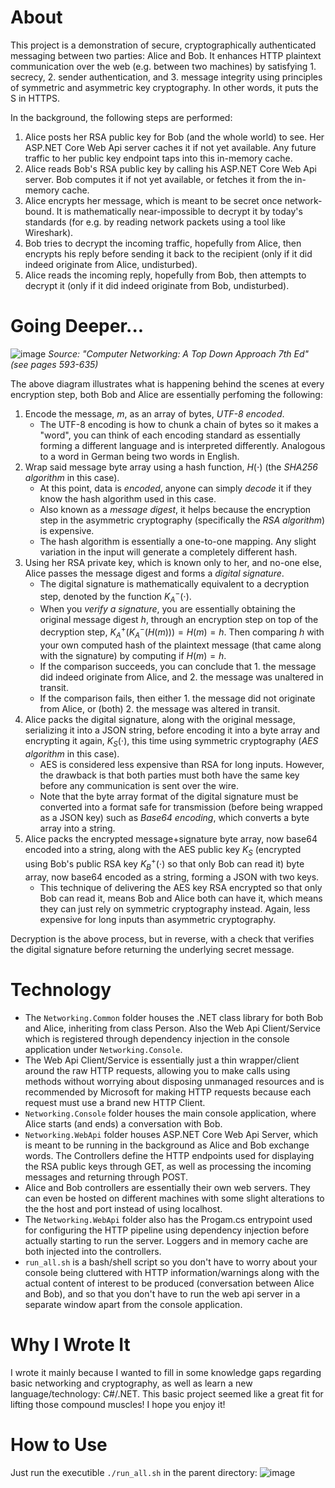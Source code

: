 # About
This project is a demonstration of secure, cryptographically authenticated messaging between two parties: Alice and Bob. It enhances HTTP plaintext communication over the web (e.g. between two machines) by satisfying 1. secrecy, 2. sender authentication, and 3. message integrity using principles of 
symmetric and asymmetric key cryptography. In other words, it puts the S in HTTPS.

In the background, the following steps are performed:

1. Alice posts her RSA public key for Bob (and the whole world) to see. Her ASP.NET Core Web Api server caches it if not yet available. Any future traffic to her public key endpoint taps into this in-memory cache. 
3. Alice reads Bob's RSA public key by calling his ASP.NET Core Web Api server. Bob computes it if not yet available, or fetches it from the in-memory cache.
4. Alice encrypts her message, which is meant to be secret once network-bound. It is mathematically near-impossible to decrypt it by today's standards (for e.g. by reading network packets using a tool like Wireshark).
5. Bob tries to decrypt the incoming traffic, hopefully from Alice, then encrypts his reply before sending it back to the recipient (only if it did indeed originate from Alice, undisturbed).
6. Alice reads the incoming reply, hopefully from Bob, then attempts to decrypt it (only if it did indeed originate from Bob, undisturbed).

# Going Deeper...

![image](https://github.com/user-attachments/assets/c69ab35f-a4bb-4012-bfdb-9e180d883a47)
*Source: "Computer Networking: A Top Down Approach 7th Ed" (see pages 593-635)*

The above diagram illustrates what is happening behind the scenes at every encryption step, both Bob and Alice are essentially perfoming the following:

1. Encode the message, $m$, as an array of bytes, *UTF-8 encoded*.
    - The UTF-8 encoding is how to chunk a chain of bytes so it makes a "word", you can think of each encoding standard as essentially forming a different language and is interpreted differently. Analogous to a word in German being two words in English. 
3. Wrap said message byte array using a hash function, $H(\cdot)$ (the *SHA256 algorithm* in this case).
    - At this point, data is *encoded*, anyone can simply *decode* it if they know the hash algorithm used in this case.
    - Also known as a *message digest*, it helps because the encryption step in the asymmetric cryptography (specifically the *RSA algorithm*) is expensive.
    - The hash algorithm is essentially a one-to-one mapping. Any slight variation in the input will generate a completely different hash.
4. Using her RSA private key, which is known only to her, and no-one else, Alice passes the message digest and forms a *digital signature*. 
    - The digital signature is mathematically equivalent to a decryption step, denoted by the function $K^{-}_A(\cdot)$.
    - When you *verify a signature*, you are essentially obtaining the original message digest $h$, through an encryption step on top of the decryption step, $K^{+}_A(K^{-}_A(H(m)))=H(m)=h$. Then comparing $h$ with your own computed hash of the plaintext message (that came along with the signature) by computing if $H(m) = h$.
    - If the comparison succeeds, you can conclude that 1. the message did indeed originate from Alice, and 2. the message was unaltered in transit.
    - If the comparison fails, then either 1. the message did not originate from Alice, or (both) 2. the message was altered in transit. 
5. Alice packs the digital signature, along with the original message, serializing it into a JSON string, before encoding it into a byte array and encrypting it again, $K_S(\cdot)$, this time using symmetric cryptography (*AES algorithm* in this case).
    - AES is considered less expensive than RSA for long inputs. However, the drawback is that both parties must both have the same key before any communication is sent over the wire.
    - Note that the byte array format of the digital signature must be converted into a format safe for transmission (before being wrapped as a JSON key) such as *Base64 encoding*, which converts a byte array into a string. 
6. Alice packs the encrypted message+signature byte array, now base64 encoded into a string, along with the AES public key $K_S$ (encrypted using Bob's public RSA key $K^{+}_B(\cdot)$ so that only Bob can read it) byte array, now base64 encoded as a string, forming a JSON with two keys.
    - This technique of delivering the AES key RSA encrypted so that only Bob can read it, means Bob and Alice both can have it, which means they can just rely on symmetric cryptography instead. Again, less expensive for long inputs than asymmetric cryptography.

Decryption is the above process, but in reverse, with a check that verifies the digital signature before returning the underlying secret message. 

# Technology

- The ``Networking.Common`` folder houses the .NET class library for both Bob and Alice, inheriting from class Person. Also the Web Api Client/Service which is registered through dependency injection in the console application under ``Networking.Console``. 
- The Web Api Client/Service is essentially just a thin wrapper/client around the raw HTTP requests, allowing you to make calls using methods without worrying about disposing unmanaged resources and is recommended by Microsoft for making HTTP requests because each request must use a brand new HTTP Client.
- ``Networking.Console`` folder houses the main console application, where Alice starts (and ends) a conversation with Bob.
- ``Networking.WebApi`` folder houses ASP.NET Core Web Api Server, which is meant to be running in the background as Alice and Bob exchange words. The Controllers define the HTTP endpoints used for displaying the RSA public keys through GET, as well as processing the incoming messages and returning through POST.
- Alice and Bob controllers are essentially their own web servers. They can even be hosted on different machines with some slight alterations to the the host and port instead of using localhost. 
- The ``Networking.WebApi`` folder also has the Progam.cs entrypoint used for configuring the HTTP pipeline using dependency injection before actually starting to run the server. Loggers and in memory cache are both injected into the controllers.
- ``run_all.sh`` is a bash/shell script so you don't have to worry about your console being cluttered with HTTP information/warnings along with the actual content of interest to be produced (conversation between Alice and Bob), and so that you don't have to run the web api server in a separate window apart from the console application.


# Why I Wrote It
I wrote it mainly because I wanted to fill in some knowledge gaps regarding basic networking and cryptography, as well as learn a new language/technology: C#/.NET. This basic project seemed like a great fit for lifting those compound muscles! I hope you enjoy it!

# How to Use
Just run the executible ``./run_all.sh`` in the parent directory:
![image](https://github.com/user-attachments/assets/c3b70673-e6b5-4fbc-b8d5-0590f966fd0c)

